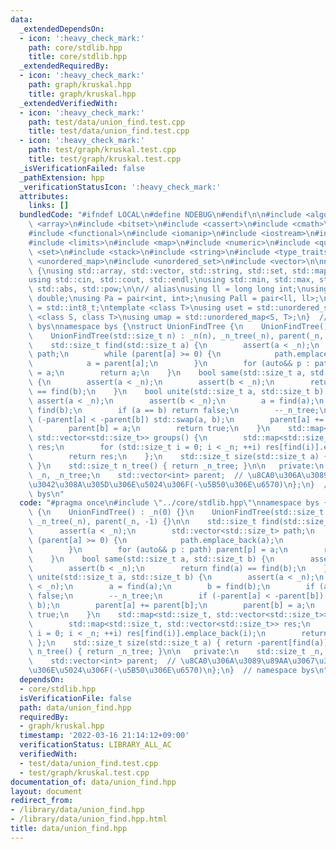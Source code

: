 ```yaml
---
data:
  _extendedDependsOn:
  - icon: ':heavy_check_mark:'
    path: core/stdlib.hpp
    title: core/stdlib.hpp
  _extendedRequiredBy:
  - icon: ':heavy_check_mark:'
    path: graph/kruskal.hpp
    title: graph/kruskal.hpp
  _extendedVerifiedWith:
  - icon: ':heavy_check_mark:'
    path: test/data/union_find.test.cpp
    title: test/data/union_find.test.cpp
  - icon: ':heavy_check_mark:'
    path: test/graph/kruskal.test.cpp
    title: test/graph/kruskal.test.cpp
  _isVerificationFailed: false
  _pathExtension: hpp
  _verificationStatusIcon: ':heavy_check_mark:'
  attributes:
    links: []
  bundledCode: "#ifndef LOCAL\n#define NDEBUG\n#endif\n\n#include <algorithm>\n#include\
    \ <array>\n#include <bitset>\n#include <cassert>\n#include <cmath>\n#include <complex>\n\
    #include <functional>\n#include <iomanip>\n#include <iostream>\n#include <iterator>\n\
    #include <limits>\n#include <map>\n#include <numeric>\n#include <queue>\n#include\
    \ <set>\n#include <stack>\n#include <string>\n#include <type_traits>\n#include\
    \ <unordered_map>\n#include <unordered_set>\n#include <vector>\n\nnamespace bys\
    \ {\nusing std::array, std::vector, std::string, std::set, std::map, std::pair;\n\
    using std::cin, std::cout, std::endl;\nusing std::min, std::max, std::sort, std::reverse,\
    \ std::abs, std::pow;\n\n// alias\nusing ll = long long int;\nusing ld = long\
    \ double;\nusing Pa = pair<int, int>;\nusing Pall = pair<ll, ll>;\nusing ibool\
    \ = std::int8_t;\ntemplate <class T>\nusing uset = std::unordered_set<T>;\ntemplate\
    \ <class S, class T>\nusing umap = std::unordered_map<S, T>;\n}  // namespace\
    \ bys\nnamespace bys {\nstruct UnionFindTree {\n    UnionFindTree() : _n(0) {}\n\
    \    UnionFindTree(std::size_t n) : _n(n), _n_tree(_n), parent(_n, -1) {}\n\n\
    \    std::size_t find(std::size_t a) {\n        assert(a < _n);\n        std::vector<std::size_t>\
    \ path;\n        while (parent[a] >= 0) {\n            path.emplace_back(a);\n\
    \            a = parent[a];\n        }\n        for (auto&& p : path) parent[p]\
    \ = a;\n        return a;\n    }\n    bool same(std::size_t a, std::size_t b)\
    \ {\n        assert(a < _n);\n        assert(b < _n);\n        return find(a)\
    \ == find(b);\n    }\n    bool unite(std::size_t a, std::size_t b) {\n       \
    \ assert(a < _n);\n        assert(b < _n);\n        a = find(a);\n        b =\
    \ find(b);\n        if (a == b) return false;\n        --_n_tree;\n        if\
    \ (-parent[a] < -parent[b]) std::swap(a, b);\n        parent[a] += parent[b];\n\
    \        parent[b] = a;\n        return true;\n    }\n    std::map<std::size_t,\
    \ std::vector<std::size_t>> groups() {\n        std::map<std::size_t, std::vector<std::size_t>>\
    \ res;\n        for (std::size_t i = 0; i < _n; ++i) res[find(i)].emplace_back(i);\n\
    \        return res;\n    };\n    std::size_t size(std::size_t a) { return -parent[find(a)];\
    \ }\n    std::size_t n_tree() { return _n_tree; }\n\n   private:\n    std::size_t\
    \ _n, _n_tree;\n    std::vector<int> parent;  // \u8CA0\u306A\u3089\u89AA\u3067\
    \u3042\u308A\u305D\u306E\u5024\u306F(-\u5B50\u306E\u6570)\n};\n}  // namespace\
    \ bys\n"
  code: "#pragma once\n#include \"../core/stdlib.hpp\"\nnamespace bys {\nstruct UnionFindTree\
    \ {\n    UnionFindTree() : _n(0) {}\n    UnionFindTree(std::size_t n) : _n(n),\
    \ _n_tree(_n), parent(_n, -1) {}\n\n    std::size_t find(std::size_t a) {\n  \
    \      assert(a < _n);\n        std::vector<std::size_t> path;\n        while\
    \ (parent[a] >= 0) {\n            path.emplace_back(a);\n            a = parent[a];\n\
    \        }\n        for (auto&& p : path) parent[p] = a;\n        return a;\n\
    \    }\n    bool same(std::size_t a, std::size_t b) {\n        assert(a < _n);\n\
    \        assert(b < _n);\n        return find(a) == find(b);\n    }\n    bool\
    \ unite(std::size_t a, std::size_t b) {\n        assert(a < _n);\n        assert(b\
    \ < _n);\n        a = find(a);\n        b = find(b);\n        if (a == b) return\
    \ false;\n        --_n_tree;\n        if (-parent[a] < -parent[b]) std::swap(a,\
    \ b);\n        parent[a] += parent[b];\n        parent[b] = a;\n        return\
    \ true;\n    }\n    std::map<std::size_t, std::vector<std::size_t>> groups() {\n\
    \        std::map<std::size_t, std::vector<std::size_t>> res;\n        for (std::size_t\
    \ i = 0; i < _n; ++i) res[find(i)].emplace_back(i);\n        return res;\n   \
    \ };\n    std::size_t size(std::size_t a) { return -parent[find(a)]; }\n    std::size_t\
    \ n_tree() { return _n_tree; }\n\n   private:\n    std::size_t _n, _n_tree;\n\
    \    std::vector<int> parent;  // \u8CA0\u306A\u3089\u89AA\u3067\u3042\u308A\u305D\
    \u306E\u5024\u306F(-\u5B50\u306E\u6570)\n};\n}  // namespace bys\n"
  dependsOn:
  - core/stdlib.hpp
  isVerificationFile: false
  path: data/union_find.hpp
  requiredBy:
  - graph/kruskal.hpp
  timestamp: '2022-03-16 21:14:12+09:00'
  verificationStatus: LIBRARY_ALL_AC
  verifiedWith:
  - test/data/union_find.test.cpp
  - test/graph/kruskal.test.cpp
documentation_of: data/union_find.hpp
layout: document
redirect_from:
- /library/data/union_find.hpp
- /library/data/union_find.hpp.html
title: data/union_find.hpp
---
```

